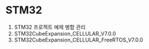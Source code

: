 # STM32
1. STM32 프로젝트 예제 병합 관리
2. STM32CubeExpansion_CELLULAR_V7.0.0
3. STM32CubeExpansion_CELLULAR_FreeRTOS_V7.0.0
